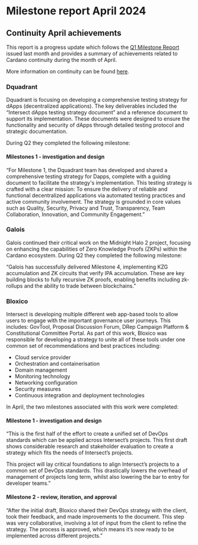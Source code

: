 # Milestone report April 2024

## **Continuity April achievements**

This report is a progress update which follows the [Q1 Milestone Report](https://app.gitbook.com/o/Prbm1mtkwSsGWSvG1Bfd/s/o50OuflyxfUMOt8hHPn2/cardano/cardano-continuity/milestone-report-q1-2024) issued last month and provides a summary of achievements related to Cardano continuity during the month of April. &#x20;

More information on continuity can be found [here](https://www.intersectmbo.org/news/cardano-continuity).

### **Dquadrant**

Dquadrant is focusing on developing a comprehensive testing strategy for dApps (decentralized applications). The key deliverables included the “Intersect dApps testing strategy document” and a reference document to support its implementation. These documents were designed to ensure the functionality and security of dApps through detailed testing protocol and strategic documentation.&#x20;

During Q2 they completed the following milestone:

#### Milestones 1 - investigation and design

“For Milestone 1, the Dquadrant team has developed and shared a comprehensive testing strategy for Dapps, complete with a guiding document to facilitate the strategy's implementation. This testing strategy is crafted with a clear mission: To ensure the delivery of reliable and functional decentralized applications via automated testing practices and active community involvement. The strategy is grounded in core values such as Quality, Security, Privacy and Trust, Transparency, Team Collaboration, Innovation, and Community Engagement.”

### **Galois**

Galois continued their critical work on the Midnight Halo 2 project, focusing on enhancing the capabilities of Zero Knowledge Proofs (ZKPs) within the Cardano ecosystem. During Q2 they completed the following milestone:&#x20;

“Galois has successfully delivered Milestone 4, implementing KZG accumulation and ZK circuits that verify IPA accumulation. These are key building blocks to fully recursive ZK proofs, enabling benefits including zk-rollups and the ability to trade between blockchains.”

### **Bloxico**

Intersect is developing multiple different web app-based tools to allow users to engage with the important governance user journeys. This includes: GovTool, Proposal Discussion Forum, DRep Campaign Platform & Constitutional Committee Portal. As part of this work, Bloxico was responsible for developing a strategy to unite all of these tools under one common set of recommendations and best practices including:&#x20;

* Cloud service provider
* Orchestration and containerisation
* Domain management
* Monitoring technology
* Networking configuration
* Security measures
* Continuous integration and deployment technologies

In April, the two milestones associated with this work were completed:&#x20;

#### Milestone 1 - investigation and design

“This is the first half of the effort to create a unified set of DevOps standards which can be applied across Intersect’s projects. This first draft shows considerable research and stakeholder evaluation to create a strategy which fits the needs of Intersect’s projects.

This project will lay critical foundations to align Intersect’s projects to a common set of DevOps standards. This drastically lowers the overhead of management of projects long term, whilst also lowering the bar to entry for developer teams.”

#### Milestone 2 - review, iteration, and approval

“After the initial draft, Bloxico shared their DevOps strategy with the client, took their feedback, and made improvements to the document. This step was very collaborative, involving a lot of input from the client to refine the strategy. The process is approved, which means it’s now ready to be implemented across different projects.”
